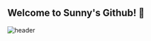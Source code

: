 ## Welcome to Sunny's Github! 👋

![header](https://capsule-render.vercel.app/api?type=cylinder&color=auto&height=300&section=header&text=Welcome%20to-nl-Sunny's%20Github!&fontSize=90)

<!--
**baesunny/baesunny** is a ✨ _special_ ✨ repository because its `README.md` (this file) appears on your GitHub profile.

Here are some ideas to get you started:

- 🔭 I’m currently working on ...
- 🌱 I’m currently learning ...
- 👯 I’m looking to collaborate on ...
- 🤔 I’m looking for help with ...
- 💬 Ask me about ...
- 📫 How to reach me: ...
- 😄 Pronouns: ...
- ⚡ Fun fact: ...
-->
